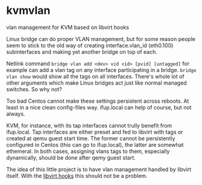 # kvmvlan
vlan management for KVM based on libvirt hooks


Linux bridge can do proper VLAN management, but for some reason people seem to stick to the old way of creating interface.vlan_id  (eth0.100) subinterfaces and making yet another bridge on top of each.

Netlink command `bridge vlan add <dev> vid <id> [pvid] [untagged]` for example can add a vlan tag on any interface participating in a bridge. `bridge vlan show` would show all the tags on all interfaces. There's whole lot of other arguments which make Linux bridges act just like normal managed switches. So why not?

Too bad Centos cannot make these settings persistent across reboots. At least in a nice clean config-files way.
ifup.local can help of course, but not always.

KVM, for instance, with its tap interfaces cannot trully benefit from ifup.local. Tap interfaces are either preset and fed to libvirt with <dev> tags or created at qemu guest start time. The former cannot be persistently configured in Centos (this can go to ifup.local), the latter are somewhat ethemeral. In both cases, assigning vlans tags to them, especially dynamically, should be done after qemy guest start.

The idea of this little project is to have vlan management handled by libvirt itself. With the [libvirt hooks](https://www.libvirt.org/hooks.html) this should not be a problem. 

